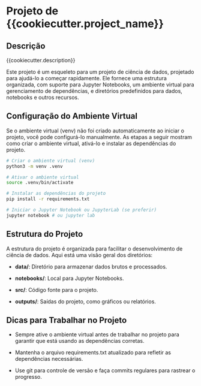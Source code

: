 # Projeto de {{cookiecutter.project_name}}

## Descrição

{{cookiecutter.description}}

Este projeto é um esqueleto para um projeto de ciência de dados, projetado para ajudá-lo a começar rapidamente. Ele fornece uma estrutura organizada, com suporte para Jupyter Notebooks, um ambiente virtual para gerenciamento de dependências, e diretórios predefinidos para dados, notebooks e outros recursos.

## Configuração do Ambiente Virtual

Se o ambiente virtual (venv) não foi criado automaticamente ao iniciar o projeto, você pode configurá-lo manualmente. As etapas a seguir mostram como criar o ambiente virtual, ativá-lo e instalar as dependências do projeto.

```bash
# Criar o ambiente virtual (venv)
python3 -m venv .venv

# Ativar o ambiente virtual
source .venv/bin/activate

# Instalar as dependências do projeto
pip install -r requirements.txt

# Iniciar o Jupyter Notebook ou JupyterLab (se preferir)
jupyter notebook # ou jupyter lab
```

## Estrutura do Projeto

A estrutura do projeto é organizada para facilitar o desenvolvimento de ciência de dados. Aqui está uma visão geral dos diretórios:

- **data/**: Diretório para armazenar dados brutos e processados.

- **notebooks/**: Local para Jupyter Notebooks.

- **src/**: Código fonte para o projeto.

- **outputs/**: Saídas do projeto, como gráficos ou relatórios.

## Dicas para Trabalhar no Projeto

- Sempre ative o ambiente virtual antes de trabalhar no projeto para garantir que está usando as dependências corretas.

- Mantenha o arquivo requirements.txt atualizado para refletir as dependências necessárias.

- Use git para controle de versão e faça commits regulares para rastrear o progresso.